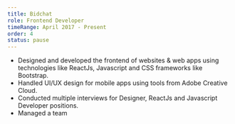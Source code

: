 ```yaml
---
title: Bidchat
role: Frontend Developer
timeRange: April 2017 - Present
order: 4
status: pause
---
```


<!--StartFragment-->

- Designed and developed the frontend of websites & web apps using technologies like ReactJs, Javascript and CSS frameworks like Bootstrap.
- Handled UI/UX design for mobile apps using tools from Adobe Creative Cloud.
- Conducted multiple interviews for Designer, ReactJs and Javascript Developer positions.
- Managed a team

<!--EndFragment-->
